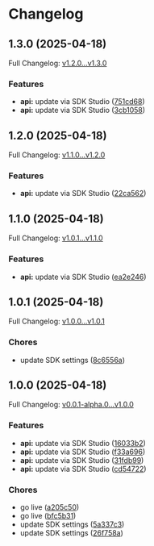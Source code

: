 # Changelog

## 1.3.0 (2025-04-18)

Full Changelog: [v1.2.0...v1.3.0](https://github.com/zebedeeio/zbd-payments-typescript-sdk/compare/v1.2.0...v1.3.0)

### Features

* **api:** update via SDK Studio ([751cd68](https://github.com/zebedeeio/zbd-payments-typescript-sdk/commit/751cd68a9821697bfb2b00ae4b412071a837f58d))
* **api:** update via SDK Studio ([3cb1058](https://github.com/zebedeeio/zbd-payments-typescript-sdk/commit/3cb1058eb6f772a1be8c849f8ec91912a662a014))

## 1.2.0 (2025-04-18)

Full Changelog: [v1.1.0...v1.2.0](https://github.com/zebedeeio/zbd-payments-typescript-sdk/compare/v1.1.0...v1.2.0)

### Features

* **api:** update via SDK Studio ([22ca562](https://github.com/zebedeeio/zbd-payments-typescript-sdk/commit/22ca56259223be2918cb8982b3579f41cb8c6620))

## 1.1.0 (2025-04-18)

Full Changelog: [v1.0.1...v1.1.0](https://github.com/zebedeeio/zbd-payments-typescript-sdk/compare/v1.0.1...v1.1.0)

### Features

* **api:** update via SDK Studio ([ea2e246](https://github.com/zebedeeio/zbd-payments-typescript-sdk/commit/ea2e246a334ee341fa575ad123597c8100d3610f))

## 1.0.1 (2025-04-18)

Full Changelog: [v1.0.0...v1.0.1](https://github.com/zebedeeio/zbd-payments-typescript-sdk/compare/v1.0.0...v1.0.1)

### Chores

* update SDK settings ([8c6556a](https://github.com/zebedeeio/zbd-payments-typescript-sdk/commit/8c6556aec03314146a2a480926180cde67ba4d20))

## 1.0.0 (2025-04-18)

Full Changelog: [v0.0.1-alpha.0...v1.0.0](https://github.com/zebedeeio/zbd-payments-typescript-sdk/compare/v0.0.1-alpha.0...v1.0.0)

### Features

* **api:** update via SDK Studio ([16033b2](https://github.com/zebedeeio/zbd-payments-typescript-sdk/commit/16033b296244d2c039fb9874de0e7febff5b137c))
* **api:** update via SDK Studio ([f33a696](https://github.com/zebedeeio/zbd-payments-typescript-sdk/commit/f33a6969dbe7f8b244a0b70b62d00e471e3d6ebd))
* **api:** update via SDK Studio ([31fdb99](https://github.com/zebedeeio/zbd-payments-typescript-sdk/commit/31fdb999bec5f7cefcbcf38c22eba2c34daf32de))
* **api:** update via SDK Studio ([cd54722](https://github.com/zebedeeio/zbd-payments-typescript-sdk/commit/cd54722c8583522f8123a908863a6bdceb099388))


### Chores

* go live ([a205c50](https://github.com/zebedeeio/zbd-payments-typescript-sdk/commit/a205c5099fb1cdb743ebe8c4cf63fc511dd65bba))
* go live ([bfc5b31](https://github.com/zebedeeio/zbd-payments-typescript-sdk/commit/bfc5b318f1a7d913d9407fcf3b0d751d16dbc621))
* update SDK settings ([5a337c3](https://github.com/zebedeeio/zbd-payments-typescript-sdk/commit/5a337c30b271dcfb31b03e3fabcc94ce7ac30630))
* update SDK settings ([26f758a](https://github.com/zebedeeio/zbd-payments-typescript-sdk/commit/26f758aba6e2d0b665853a88edd5e440f1c9f718))
